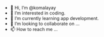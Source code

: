 - 👋 Hi, I’m @komalayay
- 👀 I’m interested in coding.
- 🌱 I’m currently learning app development.
- 💞️ I’m looking to collaborate on ...
- 📫 How to reach me ...

<!---
komalayay/komalayay is a ✨ special ✨ repository because its `README.md` (this file) appears on your GitHub profile.
You can click the Preview link to take a look at your changes.
--->
